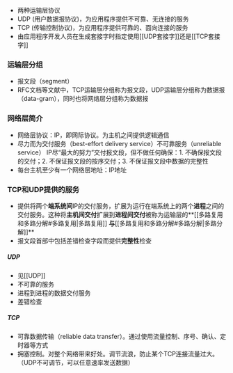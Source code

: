 -  两种运输层协议
- UDP (用户数据报协议)，为应用程序提供不可靠、无连接的服务
- TCP (传输控制协议)，为应用程序提供可靠的、面向连接的服务
- 由应用程序开发人员在生成套接字时指定使用[[UDP套接字]]还是[[TCP套接字]]

### 运输层分组
- 报文段（segment）
- RFC文档等文献中，TCP运输层分组称为报文段，UDP运输层分组称为数据报（data-gram），同时也将网络层分组称为数据报

### 网络层简介
- 网络层协议：IP，即网际协议。为主机之间提供逻辑通信
- 尽力而为交付服务（best-effort delivery service）不可靠服务（unreliable service）
  IP尽“最大的努力”交付报文段，但不做任何确保：1. 不确保报文段的交付；2. 不保证报文段的按序交付；3. 不保证报文段中数据的完整性
- 每台主机至少有一个网络层地址：IP地址

### TCP和UDP提供的服务
-  提供将两个**端系统间**IP的交付服务，扩展为运行在端系统上的两个**进程**之间的交付服务。这种将**主机间交付**扩展到**进程间交付**被称为运输层的**[[多路复用和多路分解#多路复用|多路复用]] **与**[[多路复用和多路分解#多路分解|多路分解]]**
- 报文段首部中包括差错检查字段而提供**完整性**检查

##### UDP
- 见[[UDP]]
- 不可靠的服务
- 进程到进程的数据交付服务
- 差错检查

##### TCP
- 可靠数据传输（reliable data transfer）。通过使用流量控制、序号、确认、定时器等方式
- 拥塞控制。对整个网络带来好处。调节流浪，防止某个TCP连接流量过大。（UDP不可调节，可以任意速率发送数据）